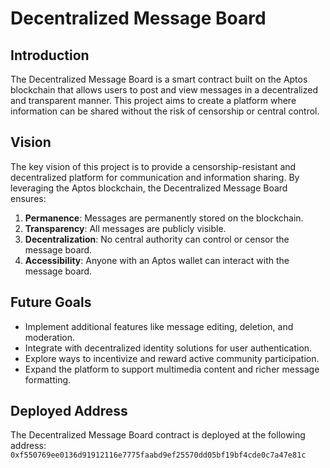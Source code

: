 # Decentralized Message Board

## Introduction
The Decentralized Message Board is a smart contract built on the Aptos blockchain that allows users to post and view messages in a decentralized and transparent manner. This project aims to create a platform where information can be shared without the risk of censorship or central control.

## Vision
The key vision of this project is to provide a censorship-resistant and decentralized platform for communication and information sharing. By leveraging the Aptos blockchain, the Decentralized Message Board ensures:
1. **Permanence**: Messages are permanently stored on the blockchain.
2. **Transparency**: All messages are publicly visible.
3. **Decentralization**: No central authority can control or censor the message board.
4. **Accessibility**: Anyone with an Aptos wallet can interact with the message board.

## Future Goals
- Implement additional features like message editing, deletion, and moderation.
- Integrate with decentralized identity solutions for user authentication.
- Explore ways to incentivize and reward active community participation.
- Expand the platform to support multimedia content and richer message formatting.

## Deployed Address
The Decentralized Message Board contract is deployed at the following address:
`0xf550769ee0136d91912116e7775faabd9ef25570dd05bf19bf4cde0c7a47e81c`

